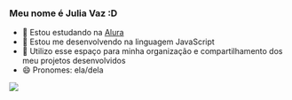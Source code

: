 ### Meu nome é Julia Vaz :D
- 🔭 Estou estudando na [Alura](https://www.alura.com.br)
- 🌱 Estou me desenvolvendo na linguagem JavaScript
- 💬 Utilizo esse espaço para minha organização e compartilhamento dos meu projetos desenvolvidos
- 😄 Pronomes: ela/dela

![](https://media1.tenor.com/m/zE4ozkXHGWAAAAAC/sylveon.gif)
